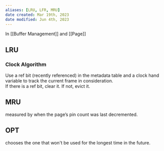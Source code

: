 ```yaml
---
aliases: [LRU, LFR, MRU]
date created: Mar 19th, 2023
date modified: Jun 4th, 2023
---
```

In [[Buffer Management]] and [[Page]]

## LRU

### Clock Algorithm
Use a ref bit (recently referenced) in the metadata table and a clock hand variable to track the current frame in consideration.  
If there is a ref bit, clear it. If not, evict it.

## MRU
measured by when the page’s pin count was last decremented.

## OPT
chooses the one that won't be used for the longest time in the future.